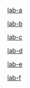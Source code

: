 <a href="/lab-a">lab-a</a> 

<a href="/lab-b">lab-b</a> 

<a href="/lab-c">lab-c</a> 

<a href="/lab-d">lab-d</a> 

<a href="/lab-e">lab-e</a> 

<a href="/lab-f">lab-f</a> 